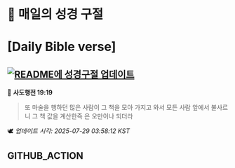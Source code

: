# 🙏 매일의 성경 구절
# [Daily Bible verse]
## [![README에 성경구절 업데이트](https://github.com/DONGSUKA/first_test/actions/workflows/update-readme-bible.yml/badge.svg)](https://github.com/DONGSUKA/first_test/actions/workflows/update-readme-bible.yml)
<!-- START_BIBLE_VERSE -->
📖 **사도행전 19:19**
> 또 마술을 행하던 많은 사람이 그 책을 모아 가지고 와서 모든 사람 앞에서 불사르니 그 책 값을 계산한즉 은 오만이나 되더라

🕊️ _업데이트 시각: 2025-07-29 03:58:12 KST_
  <!-- END_BIBLE_VERSE -->
## GITHUB_ACTION
